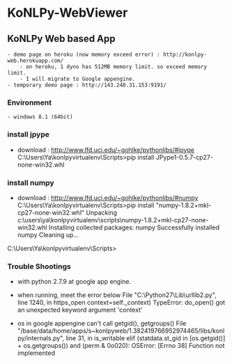 KoNLPy-WebViewer
=======

KoNLPy Web based App
---------
    - demo page on heroku (now memory exceed error) : http://konlpy-web.herokuapp.com/
        - on heroku, 1 dyno has 512MB memory limit. so exceed memory limit.
        - I will migrate to Google appengine.
    - temporary demo page : http://143.248.31.153:9191/


### Environment
    - windows 8.1 (64bit)
### install jpype 
- download : http://www.lfd.uci.edu/~gohlke/pythonlibs/#jpype
C:\Users\Ya\konlpyvirtualenv\Scripts>pip install JPype1-0.5.7-cp27-none-win32.whl
### install numpy
- download : http://www.lfd.uci.edu/~gohlke/pythonlibs/#numpy
C:\Users\Ya\konlpyvirtualenv\Scripts>pip install "numpy-1.8.2+mkl-cp27-none-win32.whl"
Unpacking c:\users\ya\konlpyvirtualenv\scripts\numpy-1.8.2+mkl-cp27-none-win32.whl
Installing collected packages: numpy
Successfully installed numpy
Cleaning up...

C:\Users\Ya\konlpyvirtualenv\Scripts>

### Trouble Shootings
- with python 2.7.9 at google app engine.
- when running, meet the error below
  File "C:\Python27\Lib\urllib2.py", line 1240, in https_open
    context=self._context)
TypeError: do_open() got an unexpected keyword argument 'context'

- os in google appengine can't call getgid(), getgroups()
  File "/base/data/home/apps/s~konlpyweb/1.382419766952974465/libs/konlpy/internals.py", line 31, in is_writable
    elif (statdata.st_gid in [os.getgid()] + os.getgroups()) and (perm & 0o020):
OSError: [Errno 38] Function not implemented